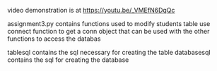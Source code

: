 video demonstration is at https://youtu.be/_VMEfN6DqQc

assignment3.py contains functions used to modify students table
use connect function to get a conn object that can be used with the other functions to access the databas

tablesql contains the sql necessary for creating the table
databasesql contains the sql for creating the database